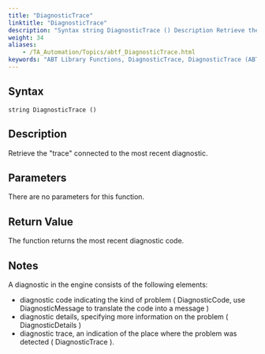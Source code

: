 ```yaml
--- 
title: "DiagnosticTrace"
linktitle: "DiagnosticTrace"
description: "Syntax string DiagnosticTrace () Description Retrieve the &#34;trace&#34; connected to the most recent diagnostic. Parameters There are no parameters for this function. Return Value The function returns the ..."
weight: 34
aliases: 
    - /TA_Automation/Topics/abtf_DiagnosticTrace.html
keywords: "ABT Library Functions, DiagnosticTrace, DiagnosticTrace (ABT library function)"
---
```


## Syntax

`string DiagnosticTrace ()`

## Description

Retrieve the "trace" connected to the most recent diagnostic.

## Parameters

There are no parameters for this function.

## Return Value

The function returns the most recent diagnostic code.

## Notes

A diagnostic in the engine consists of the following elements:

-   diagnostic code indicating the kind of problem \( DiagnosticCode, use DiagnosticMessage to translate the code into a message \)
-   diagnostic details, specifying more information on the problem \( DiagnosticDetails \)
-   diagnostic trace, an indication of the place where the problem was detected \( DiagnosticTrace \).





